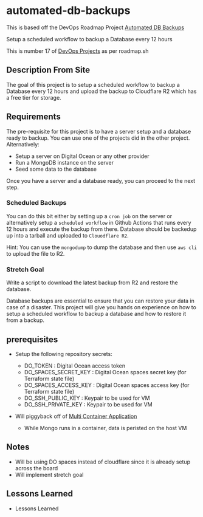 # automated-db-backups

This is based off the DevOps Roadmap Project [Automated DB Backups](https://roadmap.sh/projects/automated-backups)

Setup a scheduled workflow to backup a Database every 12 hours 

This is number 17 of [DevOps Projects](https://roadmap.sh/devops/projects) as per roadmap.sh

## Description From Site 

The goal of this project is to setup a scheduled workflow to backup a Database every 12 hours and upload the backup to Cloudflare R2 which has a free tier for storage.

## Requirements

The pre-requisite for this project is to have a server setup and a database ready to backup. You can use one of the projects did in the other project. Alternatively:

 - Setup a server on Digital Ocean or any other provider
 - Run a MongoDB instance on the server
 - Seed some data to the database

Once you have a server and a database ready, you can proceed to the next step.

### Scheduled Backups

You can do this bit either by setting up a `cron job` on the server or alternatively setup a `scheduled workflow` in Github Actions that runs every 12 hours and execute the backup from there. Database should be backedup up into a tarball and uploaded to `Clouodflare R2`.

Hint: You can use the `mongodump` to dump the database and then use `aws cli` to upload the file to R2.

### Stretch Goal

Write a script to download the latest backup from R2 and restore the database.

Database backups are essential to ensure that you can restore your data in case of a disaster. This project will give you hands on experience on how to setup a scheduled workflow to backup a database and how to restore it from a backup.

## prerequisites

- Setup the following repository secrets:
    - DO_TOKEN : Digital Ocean access token
    - DO_SPACES_SECRET_KEY : Digital Ocean spaces secret key (for Terraform state file)
    - DO_SPACES_ACCESS_KEY : Digital Ocean spaces access key (for Terraform state file)
    - DO_SSH_PUBLIC_KEY : Keypair to be used for VM 
    - DO_SSH_PRIVATE_KEY : Keypair to be used for VM

- Will piggyback off of [Multi Container Application](https://github.com/D3jag0re/multi-container-application)
    - While Mongo runs in a container, data is peristed on the host VM


## Notes 

- Will be using DO spaces instead of cloudflare since it is already setup across the board
- Will implement stretch goal

## Lessons Learned

- Lessons Learned
